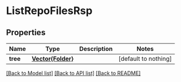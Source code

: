 # ListRepoFilesRsp


## Properties
Name | Type | Description | Notes
------------ | ------------- | ------------- | -------------
**tree** | [**Vector{Folder}**](Folder.md) |  | [default to nothing]


[[Back to Model list]](../README.md#models) [[Back to API list]](../README.md#api-endpoints) [[Back to README]](../README.md)


